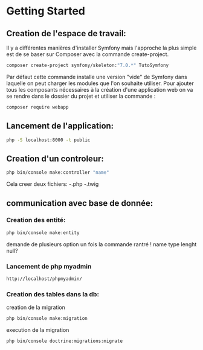 # Getting Started

## Creation de l'espace de travail:

Il y a différentes manières d'installer Symfony mais l'approche la plus simple est de se baser sur Composer avec la commande create-project.

```bash
composer create-project symfony/skeleton:"7.0.*" TutoSymfony
```

Par défaut cette commande installe une version "vide" de Symfony dans laquelle on peut charger les modules que l'on souhaite utiliser. Pour ajouter tous les composants nécessaires à la création d'une application web on va se rendre dans le dossier du projet et utiliser la commande :

```bash
composer require webapp
```

## Lancement de l'application:

```bash
php -S localhost:8000 -t public
```

## Creation d'un controleur:

```bash
php bin/console make:controller "name"
```

Cela creer deux fichiers:
-.php
-.twig

## communication avec base de donnée:

### Creation des entité:

```bash
php bin/console make:entity
```

demande de plusieurs option un fois la commande rantré !
name
type
lenght
null?

### Lancement de php myadmin

```bash
http://localhost/phpmyadmin/
```

### Creation des tables dans la db:

creation de la migration

```bash
php bin/console make:migration
```

execution de la migration

```bash
php bin/console doctrine:migrations:migrate
```
